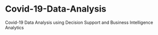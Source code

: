 # Covid-19-Data-Analysis
Covid-19 Data Analysis using Decision Support and Business Intelligence Analytics
